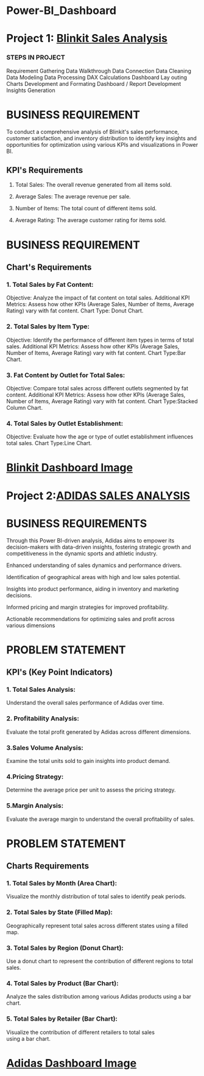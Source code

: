# Power-BI_Dashboard

# Project 1: [Blinkit Sales Analysis](https://github.com/Satyam9819/Power-BI_Dashboard/blob/main/Screenshot%202024-11-25%20110343.png)
### STEPS IN PROJECT
Requirement Gathering
Data Walkthrough
Data Connection
Data Cleaning
Data Modeling
Data Processing
DAX Calculations
Dashboard Lay outing
Charts Development and Formating
Dashboard / Report Development
Insights Generation

# BUSINESS REQUIREMENT
To conduct a comprehensive analysis of Blinkit's sales performance, customer satisfaction, and inventory distribution to identify key insights and opportunities for optimization using various KPIs and visualizations in Power BI.

## KPI's Requirements

1. Total Sales: The overall revenue generated from all items sold.

2. Average Sales: The average revenue per sale.

3. Number of Items: The total count of different items sold.

4. Average Rating: The average customer rating for items sold.

# BUSINESS REQUIREMENT

## Chart's Requirements

### 1. Total Sales by Fat Content:

Objective: Analyze the impact of fat content on total sales.
Additional KPI Metrics: Assess how other KPIs (Average Sales, Number of Items, Average Rating) vary with fat content.
Chart Type: Donut Chart.

### 2. Total Sales by Item Type:

Objective: Identify the performance of different item types in terms of total sales.
Additional KPI Metrics: Assess how other KPIs (Average Sales, Number of Items, Average Rating) vary with fat content.
Chart Type:Bar Chart.

### 3. Fat Content by Outlet for Total Sales:
Objective: Compare total sales across different outlets segmented by fat content.
Additional KPI Metrics: Assess how other KPIs (Average Sales, Number of Items, Average Rating) vary with fat content.
Chart Type:Stacked Column Chart.

### 4. Total Sales by Outlet Establishment:
Objective: Evaluate how the age or type of outlet establishment influences total sales.
Chart Type:Line Chart.

# [Blinkit Dashboard Image](https://github.com/Satyam9819/Power-BI_Dashboard/blob/main/Screenshot%202024-11-25%20110343.png)

# Project 2:[ADIDAS SALES ANALYSIS](https://github.com/Satyam9819/Power-BI_Dashboard/blob/main/Adidas%20dashboard.png)

# BUSINESS REQUIREMENTS

Through this Power BI-driven analysis, Adidas aims to empower its decision-makers with data-driven insights, fostering strategic growth and competitiveness in the dynamic sports and athletic industry.

Enhanced understanding of sales dynamics and performance drivers.

Identification of geographical areas with high and low sales potential.

Insights into product performance, aiding in inventory and marketing decisions.

Informed pricing and margin strategies for improved profitability.

Actionable recommendations for optimizing sales and profit across various dimensions

# PROBLEM STATEMENT

## KPI's (Key Point Indicators)

### 1. Total Sales Analysis:

Understand the overall sales performance of Adidas over time.

### 2. Profitability Analysis:

Evaluate the total profit generated by Adidas across different dimensions.

### 3.Sales Volume Analysis:

Examine the total units sold to gain insights into product demand.

### 4.Pricing Strategy:

Determine the average price per unit to assess the pricing strategy.

### 5.Margin Analysis:

Evaluate the average margin to understand the overall profitability of sales.
   
# PROBLEM STATEMENT

## Charts Requirements

### 1. Total Sales by Month (Area Chart):

Visualize the monthly distribution of total sales to identify peak periods.

### 2. Total Sales by State (Filled Map):

Geographically represent total sales across different states using a filled map.

### 3. Total Sales by Region (Donut Chart):

Use a donut chart to represent the contribution of different regions to total sales.

### 4. Total Sales by Product (Bar Chart):

Analyze the sales distribution among various Adidas products using a bar chart.

### 5. Total Sales by Retailer (Bar Chart):

Visualize the contribution of different retailers to total sales using a bar chart.

# [Adidas Dashboard Image](https://github.com/Satyam9819/Power-BI_Dashboard/blob/main/Adidas%20dashboard.png) 
